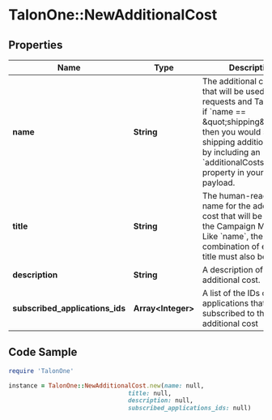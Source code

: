 # TalonOne::NewAdditionalCost

## Properties

Name | Type | Description | Notes
------------ | ------------- | ------------- | -------------
**name** | **String** | The additional cost name that will be used in API requests and Talang. E.g. if &#x60;name &#x3D;&#x3D; \&quot;shipping\&quot;&#x60; then you would set the shipping additional cost by including an &#x60;additionalCosts.shipping&#x60; property in your request payload. | 
**title** | **String** | The human-readable name for the additional cost that will be shown in the Campaign Manager. Like &#x60;name&#x60;, the combination of entity and title must also be unique. | 
**description** | **String** | A description of this additional cost. | 
**subscribed_applications_ids** | **Array&lt;Integer&gt;** | A list of the IDs of the applications that are subscribed to this additional cost | [optional] 

## Code Sample

```ruby
require 'TalonOne'

instance = TalonOne::NewAdditionalCost.new(name: null,
                                 title: null,
                                 description: null,
                                 subscribed_applications_ids: null)
```


